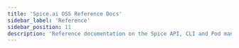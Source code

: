 ```yaml
---
title: 'Spice.ai OSS Reference Docs'
sidebar_label: 'Reference'
sidebar_position: 11
description: 'Reference documentation on the Spice API, CLI and Pod manifest syntax.'
---
```

